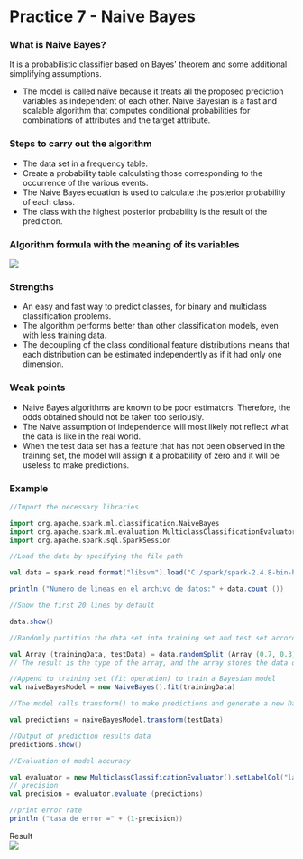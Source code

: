 # Practice 7 - Naive Bayes  
### What is Naive Bayes?
It is a probabilistic classifier based on Bayes' theorem and some additional simplifying assumptions.
- The model is called naïve because it treats all the proposed prediction variables as independent of each other. Naive Bayesian is a fast and scalable algorithm that computes conditional probabilities for combinations of attributes and the target attribute.
  
### Steps to carry out the algorithm
- The data set in a frequency table.
- Create a probability table calculating those corresponding to the occurrence of the various events.
- The Naive Bayes equation is used to calculate the posterior probability of each class.
- The class with the highest posterior probability is the result of the prediction.
  
### Algorithm formula with the meaning of its variables
![](https://github.com/rafaelsanchezbaez/Big_Data/blob/Unit_3/practices/practice_7/pic1.jpg) 
  
### Strengths
- An easy and fast way to predict classes, for binary and multiclass classification problems.
- The algorithm performs better than other classification models, even with less training data.
- The decoupling of the class conditional feature distributions means that each distribution can be estimated independently as if it had only one dimension.
  
### Weak points
- Naive Bayes algorithms are known to be poor estimators. Therefore, the odds obtained should not be taken too seriously.
- The Naive assumption of independence will most likely not reflect what the data is like in the real world.
- When the test data set has a feature that has not been observed in the training set, the model will assign it a probability of zero and it will be useless to make predictions.
  
### Example
```scala
//Import the necessary libraries

import org.apache.spark.ml.classification.NaiveBayes
import org.apache.spark.ml.evaluation.MulticlassClassificationEvaluator
import org.apache.spark.sql.SparkSession

//Load the data by specifying the file path

val data = spark.read.format("libsvm").load("C:/spark/spark-2.4.8-bin-hadoop2.7/data/mllib/sample_libsvm_data.txt")

println ("Numero de lineas en el archivo de datos:" + data.count ())

//Show the first 20 lines by default

data.show()

//Randomly partition the data set into training set and test set according to the given weights. You can also specify a seed

val Array (trainingData, testData) = data.randomSplit (Array (0.7, 0.3), 100L)
// The result is the type of the array, and the array stores the data of type DataSet

//Append to training set (fit operation) to train a Bayesian model
val naiveBayesModel = new NaiveBayes().fit(trainingData)

//The model calls transform() to make predictions and generate a new DataFrame.

val predictions = naiveBayesModel.transform(testData)

//Output of prediction results data
predictions.show()

//Evaluation of model accuracy

val evaluator = new MulticlassClassificationEvaluator().setLabelCol("label").setPredictionCol("prediction").setMetricName("accuracy")
// precision
val precision = evaluator.evaluate (predictions) 

//print error rate
println ("tasa de error =" + (1-precision))
```
  
Result  
![](https://github.com/rafaelsanchezbaez/Big_Data/blob/Unit_3/practices/practice_7/pic2.jpg) 

